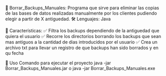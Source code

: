 📌 Borrar_Backups_Manuales: Programa que sirve para eliminar las copias de las bases de datos realizadas manualmente por los clientes pudiendo elegir a partir de X antiguedad.
🛠️ Lenguajes: Java

📜 Características:
✅ Filtra los backups dependiendo de la antiguedad que quiera el usuario
✅ Recorre los directorios borrando los backups que sean mas antiguos a la cantidad de dias introducidos por el usuario
✅ Crea un archivo txt para llevar un registro de que backups han sido borrados y en qu fecha

🚀 Uso
Comando para ejecutar el proyecto
java -jar Borrar_Backups_Manuales.jar
o
java -jar Borrar_Backups_Manuales.exe
